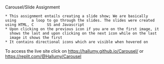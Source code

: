 Carousel/Slide Assignment

	* This assignment entails creating a slide show; We are basically using 	  a loop to go through the slides. The slides were created using HTML, C	  SS and Javascript 
	* Upon clicking on the previous icon if you are on the first image, it
	  shows the last and upon clicking on the next icon while on the last 
	  image it shows the first
	* It contains directional icons which are visible when hovered on

To access the live site click on
	 https://hallumy.github.io/Carousel/
or
	 https://replit.com/@Hallumy/Carousel
